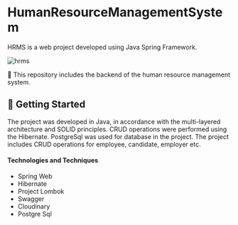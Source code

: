 # HumanResourceManagementSystem
HRMS is a web project developed using Java Spring Framework.

![hrms](https://www.acquirosolutions.com/images/about/hrms%20payroll%20solution.png)

:red_car: This repository includes the backend of the human resource management system. <br/>

## :tada: Getting Started

The project was developed in Java, in accordance with the multi-layered architecture and SOLID principles. CRUD operations were performed using the Hibernate. PostgreSql was used for database in the project.
The project includes CRUD operations for employee, candidate, employer etc.

#### Technologies and Techniques

- Spring Web
- Hibernate
- Project Lombok
- Swagger
- Cloudinary
- Postgre Sql
